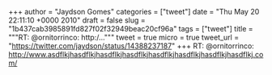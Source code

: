 
+++
author = "Jaydson Gomes"
categories = ["tweet"]
date = "Thu May 20 22:11:10 +0000 2010"
draft = false
slug = "1b437cab3985891fd827f02f32949beac20cf96a"
tags = ["tweet"]
title = """RT: @ornitorrinco: http:/..."""
tweet = true
micro = true
tweet_url = "https://twitter.com/jaydson/status/14388237187"
+++
RT: @ornitorrinco: http://www.asdflkjhasdflkjhasdflkjhasdflkjhasdflkjhasdflkjhasdflkjhasdflkj.com/
